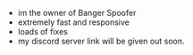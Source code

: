 - im the owner of Banger Spoofer
- extremely fast and responsive
- loads of fixes
- my discord server link will be given out soon.
